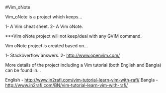 #Vim_oNote

Vim_oNote is a project which keeps...

1- A Vim cheat sheet.
2- A Vim oNote.

***Vim oNote project will not keep/deal with any GVIM command.

Vim oNote project is created based on...

1- Stackoverflow answers.
2- http://www.openvim.com/


More details of the project including a Vim tutorial (both English and Bangla) can be found in...

English - http://www.in2rafi.com/vim-tutorial-learn-vim-with-rafi/
Bangla - http://www.in2rafi.com/BN/vim-tutorial-learn-vim-with-rafi/
